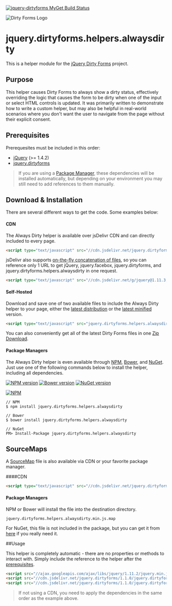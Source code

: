 [![jquery-dirtyforms MyGet Build Status](https://www.myget.org/BuildSource/Badge/jquery-dirtyforms?identifier=193d9dab-a526-484e-8062-9a960322f246)](https://www.myget.org/)

![Dirty Forms Logo](https://raw.githubusercontent.com/snikch/jquery.dirtyforms/master/branding/dirty-forms-logo.png)

# jquery.dirtyforms.helpers.alwaysdirty

This is a helper module for the [jQuery Dirty Forms](https://github.com/snikch/jquery.dirtyforms) project.

## Purpose

This helper causes Dirty Forms to always show a dirty status, effectively overriding the logic that causes the form 
to be dirty when one of the input or select HTML controls is updated. It was primarily written to demonstrate 
how to write a custom helper, but may also be helpful in real-world scenarios where you don't want the user to navigate 
from the page without their explicit consent.

## Prerequisites

Prerequesites must be included in this order:

- [jQuery](http://jquery.com) (>= 1.4.2)
- [jquery.dirtyforms](https://github.com/snikch/jquery.dirtyforms)

> If you are using a [Package Manager](#package-managers), these dependencies will be installed automatically, but depending on your environment you may still need to add references to them manually.

## Download & Installation
There are several different ways to get the code. Some examples below:

#### CDN
The Always Dirty helper is available over jsDelivr CDN and can directly included to every page.
```HTML
<script type="text/javascript" src="//cdn.jsdelivr.net/jquery.dirtyforms/1.1.0/jquery.dirtyforms.helpers.alwaysdirty.min.js"></script>
```

jsDelivr also supports [on-the-fly concatenation of files](https://github.com/jsdelivr/jsdelivr#load-multiple-files-with-single-http-request), so you can reference only 1 URL to get jQuery, jquery.facebox, jquery.dirtyforms, and jquery.dirtyforms.helpers.alwaysdirty in one request.
```HTML
<script type="text/javascript" src="//cdn.jsdelivr.net/g/jquery@1.11.3,jquery.facebox,jquery.dirtyforms@1.1.0(jquery.dirtyforms.min.js+jquery.dirtyforms.helpers.alwaysdirty.min.js)"></script>
```

#### Self-Hosted
Download and save one of two available files to include the Always Dirty helper to your page, either the [latest distribution](https://raw.githubusercontent.com/NightOwl888/jquery.dirtyforms.helpers.alwaysdirty.dist/master/jquery.dirtyforms.helpers.alwaysdirty.js) or the [latest minified](https://raw.githubusercontent.com/NightOwl888/jquery.dirtyforms.helpers.alwaysdirty.dist/master/jquery.dirtyforms.helpers.alwaysdirty.min.js) version.
```HTML
<script type="text/javascript" src="jquery.dirtyforms.helpers.alwaysdirty.min.js"></script>
```

You can also conveniently get all of the latest Dirty Forms files in one [Zip Download](https://github.com/NightOwl888/jquery.dirtyforms.dist/archive/master.zip).

#### Package Managers
The Always Dirty helper is even available through [NPM](http://npmjs.org), [Bower](http://bower.io), and [NuGet](https://www.nuget.org/). Just use one of the following commands below to install the helper, including all dependencies.

[![NPM version](https://badge.fury.io/js/jquery.dirtyforms.helpers.alwaysdirty.svg)](http://www.npmjs.org/package/jquery.dirtyforms.helpers.alwaysdirty)
[![Bower version](https://badge.fury.io/bo/jquery.dirtyforms.helpers.alwaysdirty.svg)](http://bower.io/search/?q=jquery.dirtyforms.helpers.alwaysdirty)
[![NuGet version](https://badge.fury.io/nu/jquery.dirtyforms.helpers.alwaysdirty.svg)](https://www.nuget.org/packages/jquery.dirtyforms.helpers.alwaysdirty/)

[![NPM](https://nodei.co/npm/jquery.dirtyforms.helpers.alwaysdirty.png?compact=true)](https://nodei.co/npm/jquery.dirtyforms.helpers.alwaysdirty/)
```
// NPM
$ npm install jquery.dirtyforms.helpers.alwaysdirty

// Bower
$ bower install jquery.dirtyforms.helpers.alwaysdirty

// NuGet
PM> Install-Package jquery.dirtyforms.helpers.alwaysdirty
```

## SourceMaps

A [SourceMap](https://docs.google.com/document/d/1U1RGAehQwRypUTovF1KRlpiOFze0b-_2gc6fAH0KY0k/edit?hl=en_US&pli=1&pli=1) file is also available via CDN or your favorite package manager.

####CDN

```HTML
<script type="text/javascript" src="//cdn.jsdelivr.net/jquery.dirtyforms/1.1.0/jquery.dirtyforms.helpers.alwaysdirty.min.js.map"></script>
```

#### Package Managers

NPM or Bower will install the file into the destination directory.

```
jquery.dirtyforms.helpers.alwaysdirty.min.js.map
```

For NuGet, this file is not included in the package, but you can get it from [here](https://github.com/NightOwl888/jquery.dirtyforms.helpers.alwaysdirty.dist/blob/master/jquery.dirtyforms.helpers.alwaysdirty.min.js.map) if you really need it.

##Usage

This helper is completely automatic - there are no properties or methods to interact with. Simply include the reference to the helper after the [prerequisites](#prerequisites).

```HTML
<script src="//ajax.googleapis.com/ajax/libs/jquery/1.11.2/jquery.min.js" type="text/javascript"></script>
<script src="//cdn.jsdelivr.net/jquery.dirtyforms/1.1.0/jquery.dirtyforms.min.js" type="text/javascript"></script>
<script src="//cdn.jsdelivr.net/jquery.dirtyforms/1.1.0/jquery.dirtyforms.helpers.alwaysdirty.min.js" type="text/javascript"></script>
```

> If not using a CDN, you need to apply the dependencies in the same order as  the example above.